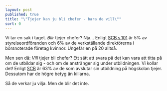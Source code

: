 ```yaml
---
layout: post
published: true
title: "\"Tjejer kan ju bli chefer - bara de vill\""
sort: 0
---
```




Vi tar en sak i taget. _Blir_ tjejer chefer? Nja... Enligt [SCB s.101](http://www.scb.se/Statistik/_Publikationer/LE0201_2013B14_BR_X10BR1401.pdf) är 5% av styrelseordföranden och 6% av de verkställande direktörerna i börsnoterade företag kvinnor. Ungefär en på 20 alltså. 

Men sen då: _Vill_ tjejer bli chefer? Ett sätt att svara på det kan vara att titta på om de utbildar sig - och om de anstränger sig under utbildningen. Vi kollar det! Enligt [SCB](http://www.scb.se/Statistik/_Publikationer/LE0201_2013B14_BR_X10BR1401.pdf "avslutade studier") är 63% av de som avslutar sin utbildning på högskolan tjejer. Dessutom har de högre betyg än killarna. 

Så de verkar ju vilja. Men de blir det inte.
